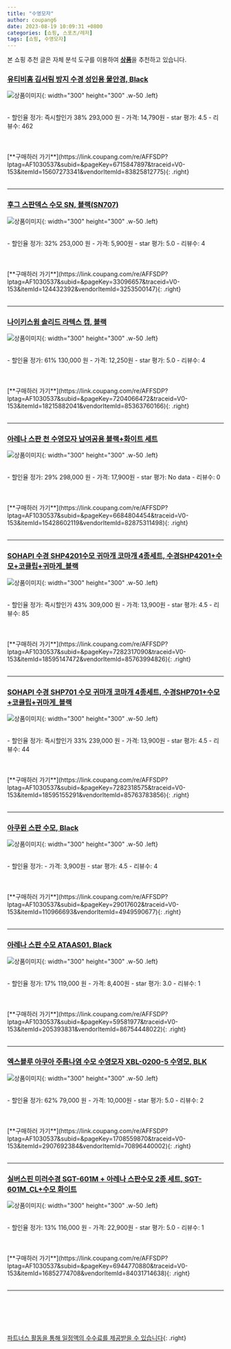 ```yaml
---
title: "수영모자"
author: coupang6
date: 2023-08-19 10:09:31 +0800
categories: [쇼핑, 스포츠/레저]
tags: [쇼핑, 수영모자]
---
```


본 쇼핑 추천 글은 자체 분석 도구를 이용하여 [**상품**](https://link.coupang.com/a/bao1ui)을 추천하고 있습니다.

### [유티비홈 김서림 방지 수경 성인용 물안경, Black](https://link.coupang.com/re/AFFSDP?lptag=AF1030537&subid=&pageKey=6715847897&traceid=V0-153&itemId=15607273341&vendorItemId=83825812775)

![상품이미지](https://thumbnail10.coupangcdn.com/thumbnails/remote/230x230ex/image/vendor_inventory/9c4d/5b10975798e92fae6e5418e8bb9615de430f21b8276dc6065964dd10753e.jpg){: width="300" height="300" .w-50 .left}


<br>
- 할인율 정가: 즉시할인가 38%  293,000   원
- 가격: 14,790원
- star 평가: 4.5
- 리뷰수: 462
<br>
<br>
<br>
<br>
[**구매하러 가기**](https://link.coupang.com/re/AFFSDP?lptag=AF1030537&subid=&pageKey=6715847897&traceid=V0-153&itemId=15607273341&vendorItemId=83825812775){: .right}
<br>
<br>

---

### [후그 스판덱스 수모 SN, 블랙(SN707)](https://link.coupang.com/re/AFFSDP?lptag=AF1030537&subid=&pageKey=33096657&traceid=V0-153&itemId=124432392&vendorItemId=3253500147)

![상품이미지](https://thumbnail6.coupangcdn.com/thumbnails/remote/230x230ex/image/retail/images/4278647645598020-d68e641b-e092-49fa-8865-525acb39edbe.jpg){: width="300" height="300" .w-50 .left}


<br>
- 할인율 정가: 32%  253,000   원
- 가격: 5,900원
- star 평가: 5.0
- 리뷰수: 4
<br>
<br>
<br>
<br>
[**구매하러 가기**](https://link.coupang.com/re/AFFSDP?lptag=AF1030537&subid=&pageKey=33096657&traceid=V0-153&itemId=124432392&vendorItemId=3253500147){: .right}
<br>
<br>

---

### [나이키스윔 솔리드 라텍스 캡, 블랙](https://link.coupang.com/re/AFFSDP?lptag=AF1030537&subid=&pageKey=7204066472&traceid=V0-153&itemId=18215882041&vendorItemId=85363760166)

![상품이미지](https://thumbnail9.coupangcdn.com/thumbnails/remote/230x230ex/image/retail/images/2023/03/17/12/0/b44a718f-1553-4b40-bea7-dfeaf01d0f0c.jpg){: width="300" height="300" .w-50 .left}


<br>
- 할인율 정가: 61%  130,000   원
- 가격: 12,250원
- star 평가: 5.0
- 리뷰수: 4
<br>
<br>
<br>
<br>
[**구매하러 가기**](https://link.coupang.com/re/AFFSDP?lptag=AF1030537&subid=&pageKey=7204066472&traceid=V0-153&itemId=18215882041&vendorItemId=85363760166){: .right}
<br>
<br>

---

### [아레나 스판 천 수영모자 남여공용 블랙+화이트 세트](https://link.coupang.com/re/AFFSDP?lptag=AF1030537&subid=&pageKey=6684804454&traceid=V0-153&itemId=15428602119&vendorItemId=82875311498)

![상품이미지](https://thumbnail6.coupangcdn.com/thumbnails/remote/230x230ex/image/vendor_inventory/1da2/711aad4d3d6692df9cb1bb4c8708bbdfc24163748904005edb7102424449.jpg){: width="300" height="300" .w-50 .left}


<br>
- 할인율 정가: 29%  298,000   원
- 가격: 17,900원
- star 평가: No data
- 리뷰수: 0
<br>
<br>
<br>
<br>
[**구매하러 가기**](https://link.coupang.com/re/AFFSDP?lptag=AF1030537&subid=&pageKey=6684804454&traceid=V0-153&itemId=15428602119&vendorItemId=82875311498){: .right}
<br>
<br>

---

### [SOHAPI 수경 SHP4201수모 귀마개 코마개 4종세트, 수경SHP4201+수모+코클립+귀마게_블랙](https://link.coupang.com/re/AFFSDP?lptag=AF1030537&subid=&pageKey=7282317090&traceid=V0-153&itemId=18595147472&vendorItemId=85763994826)

![상품이미지](https://thumbnail10.coupangcdn.com/thumbnails/remote/230x230ex/image/vendor_inventory/f812/20c94662ea1ecb74484b2d9a8b1443bb058d05f1078a8ebeac8b0af53bbb.jpg){: width="300" height="300" .w-50 .left}


<br>
- 할인율 정가: 즉시할인가 43%  309,000   원
- 가격: 13,900원
- star 평가: 4.5
- 리뷰수: 85
<br>
<br>
<br>
<br>
[**구매하러 가기**](https://link.coupang.com/re/AFFSDP?lptag=AF1030537&subid=&pageKey=7282317090&traceid=V0-153&itemId=18595147472&vendorItemId=85763994826){: .right}
<br>
<br>

---

### [SOHAPI 수경 SHP701 수모 귀마개 코마개 4종세트, 수경SHP701+수모+코클립+귀마게_블랙](https://link.coupang.com/re/AFFSDP?lptag=AF1030537&subid=&pageKey=7282318575&traceid=V0-153&itemId=18595155291&vendorItemId=85763783856)

![상품이미지](https://thumbnail6.coupangcdn.com/thumbnails/remote/230x230ex/image/vendor_inventory/ae1b/eaf15a8c6144c7dff32673b8c54f30d6ff271abda66d80739289f5596c90.jpg){: width="300" height="300" .w-50 .left}


<br>
- 할인율 정가: 즉시할인가 33%  239,000   원
- 가격: 13,900원
- star 평가: 4.5
- 리뷰수: 44
<br>
<br>
<br>
<br>
[**구매하러 가기**](https://link.coupang.com/re/AFFSDP?lptag=AF1030537&subid=&pageKey=7282318575&traceid=V0-153&itemId=18595155291&vendorItemId=85763783856){: .right}
<br>
<br>

---

### [아쿠윈 스판 수모, Black](https://link.coupang.com/re/AFFSDP?lptag=AF1030537&subid=&pageKey=29017602&traceid=V0-153&itemId=110966693&vendorItemId=4949590677)

![상품이미지](https://thumbnail10.coupangcdn.com/thumbnails/remote/230x230ex/image/vendor_inventory/3c08/deeb226ff1e38212f777ead64902d2bae1c09f34166fb7959ba6f5e6f4b8.jpg){: width="300" height="300" .w-50 .left}


<br>
- 할인율 정가: 
- 가격: 3,900원
- star 평가: 4.5
- 리뷰수: 4
<br>
<br>
<br>
<br>
[**구매하러 가기**](https://link.coupang.com/re/AFFSDP?lptag=AF1030537&subid=&pageKey=29017602&traceid=V0-153&itemId=110966693&vendorItemId=4949590677){: .right}
<br>
<br>

---

### [아레나 스판 수모 ATAAS01, Black](https://link.coupang.com/re/AFFSDP?lptag=AF1030537&subid=&pageKey=59581977&traceid=V0-153&itemId=205393831&vendorItemId=86754448022)

![상품이미지](https://thumbnail8.coupangcdn.com/thumbnails/remote/230x230ex/image/vendor_inventory/8c13/4e4263953c41c473bbdddc1a0ebf50c38ea27417965833b49e987e138d49.jpg){: width="300" height="300" .w-50 .left}


<br>
- 할인율 정가: 17%  119,000   원
- 가격: 8,400원
- star 평가: 3.0
- 리뷰수: 1
<br>
<br>
<br>
<br>
[**구매하러 가기**](https://link.coupang.com/re/AFFSDP?lptag=AF1030537&subid=&pageKey=59581977&traceid=V0-153&itemId=205393831&vendorItemId=86754448022){: .right}
<br>
<br>

---

### [엑스블루 아쿠아 주름나염 수모 수영모자 XBL-0200-5 수영모, BLK](https://link.coupang.com/re/AFFSDP?lptag=AF1030537&subid=&pageKey=1708559870&traceid=V0-153&itemId=2907692384&vendorItemId=70896440002)

![상품이미지](https://thumbnail9.coupangcdn.com/thumbnails/remote/230x230ex/image/vendor_inventory/3e32/191ab40a1efb4ed8c06583f4840b0bca6f1184b0afc90c1fa0f3a2716d28.jpg){: width="300" height="300" .w-50 .left}


<br>
- 할인율 정가: 62%  79,000   원
- 가격: 10,000원
- star 평가: 5.0
- 리뷰수: 2
<br>
<br>
<br>
<br>
[**구매하러 가기**](https://link.coupang.com/re/AFFSDP?lptag=AF1030537&subid=&pageKey=1708559870&traceid=V0-153&itemId=2907692384&vendorItemId=70896440002){: .right}
<br>
<br>

---

### [실버스핀 미러수경 SGT-601M + 아레나 스판수모 2종 세트, SGT-601M_CL+수모 화이트](https://link.coupang.com/re/AFFSDP?lptag=AF1030537&subid=&pageKey=6944770880&traceid=V0-153&itemId=16852774708&vendorItemId=84031714638)

![상품이미지](https://thumbnail9.coupangcdn.com/thumbnails/remote/230x230ex/image/vendor_inventory/fa91/491c899843f9d2f9a15f5b61efbf365220954371abc95264d20621a6747b.jpg){: width="300" height="300" .w-50 .left}


<br>
- 할인율 정가: 13%  116,000   원
- 가격: 22,900원
- star 평가: 5.0
- 리뷰수: 1
<br>
<br>
<br>
<br>
[**구매하러 가기**](https://link.coupang.com/re/AFFSDP?lptag=AF1030537&subid=&pageKey=6944770880&traceid=V0-153&itemId=16852774708&vendorItemId=84031714638){: .right}
<br>
<br>

---
<br><br><br><br><br> [파트너스 활동을 통해 일정액의 수수료를 제공받을 수 있습니다](https://link.coupang.com/a/bao1ui){: .right}